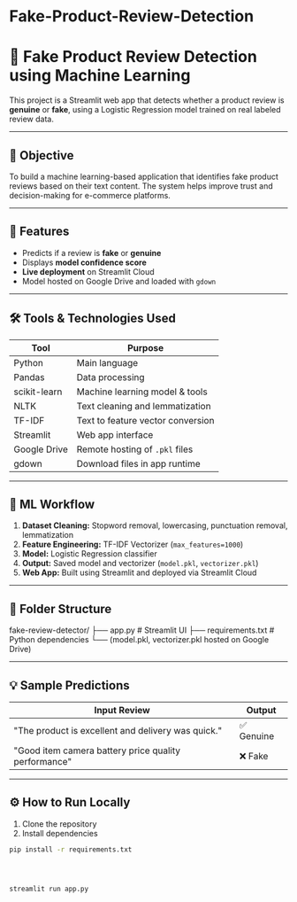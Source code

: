 # Fake-Product-Review-Detection
# 🧠 Fake Product Review Detection using Machine Learning

This project is a Streamlit web app that detects whether a product review is **genuine** or **fake**, using a Logistic Regression model trained on real labeled review data.

---

## 📌 Objective

To build a machine learning-based application that identifies fake product reviews based on their text content. The system helps improve trust and decision-making for e-commerce platforms.

---

## 🚀 Features

- Predicts if a review is **fake** or **genuine**
- Displays **model confidence score**
- **Live deployment** on Streamlit Cloud
- Model hosted on Google Drive and loaded with `gdown`

---

## 🛠️ Tools & Technologies Used

| Tool          | Purpose                          |
|---------------|----------------------------------|
| Python        | Main language                    |
| Pandas        | Data processing                  |
| scikit-learn  | Machine learning model & tools   |
| NLTK          | Text cleaning and lemmatization  |
| TF-IDF        | Text to feature vector conversion|
| Streamlit     | Web app interface                |
| Google Drive  | Remote hosting of `.pkl` files   |
| gdown         | Download files in app runtime    |

---

## 🧠 ML Workflow

1. **Dataset Cleaning:** Stopword removal, lowercasing, punctuation removal, lemmatization
2. **Feature Engineering:** TF-IDF Vectorizer (`max_features=1000`)
3. **Model:** Logistic Regression classifier
4. **Output:** Saved model and vectorizer (`model.pkl`, `vectorizer.pkl`)
5. **Web App:** Built using Streamlit and deployed via Streamlit Cloud

---

## 📁 Folder Structure

fake-review-detector/
├── app.py # Streamlit UI
├── requirements.txt # Python dependencies
└── (model.pkl, vectorizer.pkl hosted on Google Drive)


---

## 💡 Sample Predictions

| Input Review                                              | Output     |
|-----------------------------------------------------------|------------|
| "The product is excellent and delivery was quick."        | ✅ Genuine |
| "Good item camera battery price quality performance"      | ❌ Fake    |

---

## ⚙️ How to Run Locally

1. Clone the repository  
2. Install dependencies  
```bash
pip install -r requirements.txt




streamlit run app.py

